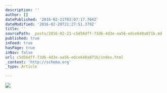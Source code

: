 ```yaml
---
description: ''
author: []
datePublished: '2016-02-21T03:07:17.764Z'
dateModified: '2016-02-20T21:27:51.379Z'
title: ''
sourcePath: _posts/2016-02-21-c5d56dff-73d6-4d3e-aa56-edce640a871b.md
published: true
inFeed: true
hasPage: true
inNav: false
url: c5d56dff-73d6-4d3e-aa56-edce640a871b/index.html
_context: 'http://schema.org'
_type: Article

---
```

![](https://the-grid-user-content.s3-us-west-2.amazonaws.com/24f83b1e-ffc4-4c86-9ec5-8ebbc3f72868.png)
